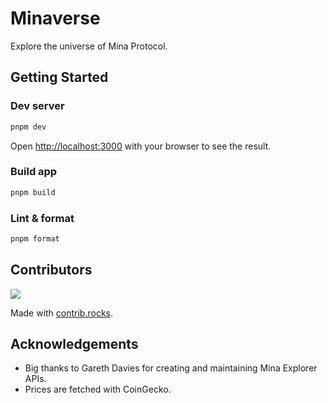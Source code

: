 # Minaverse

Explore the universe of Mina Protocol.

## Getting Started

### Dev server

```bash
pnpm dev
```

Open [http://localhost:3000](http://localhost:3000) with your browser to see the result.

### Build app

```bash
pnpm build
```

### Lint & format

```bash
pnpm format
```

## Contributors

<a href="https://github.com/palladians/minaverse/graphs/contributors">
  <img src="https://contrib.rocks/image?repo=palladians/minaverse" />
</a>

Made with [contrib.rocks](https://contrib.rocks).

## Acknowledgements

- Big thanks to Gareth Davies for creating and maintaining Mina Explorer APIs.
- Prices are fetched with CoinGecko.
